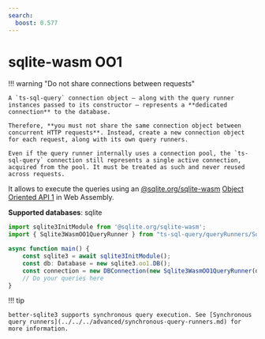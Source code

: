 ```yaml
---
search:
  boost: 0.577
---
```

# sqlite-wasm OO1

!!! warning "Do not share connections between requests"

    A `ts-sql-query` connection object — along with the query runner instances passed to its constructor — represents a **dedicated connection** to the database.

    Therefore, **you must not share the same connection object between concurrent HTTP requests**. Instead, create a new connection object for each request, along with its own query runners.

    Even if the query runner internally uses a connection pool, the `ts-sql-query` connection still represents a single active connection, acquired from the pool. It must be treated as such and never reused across requests.

It allows to execute the queries using an [@sqlite.org/sqlite-wasm](https://www.npmjs.com/package/@sqlite.org/sqlite-wasm) [Object Oriented API 1](https://sqlite.org/wasm/doc/trunk/api-oo1.md) in Web Assembly.

**Supported databases**: sqlite

```ts
import sqlite3InitModule from '@sqlite.org/sqlite-wasm';
import { Sqlite3WasmOO1QueryRunner } from "ts-sql-query/queryRunners/Sqlite3WasmOO1QueryRunner";

async function main() {
    const sqlite3 = await sqlite3InitModule();
    const db: Database = new sqlite3.oo1.DB();
    const connection = new DBConnection(new Sqlite3WasmOO1QueryRunner(db));
    // Do your queries here
}
```

!!! tip

    better-sqlite3 supports synchronous query execution. See [Synchronous query runners](../../../advanced/synchronous-query-runners.md) for more information.
